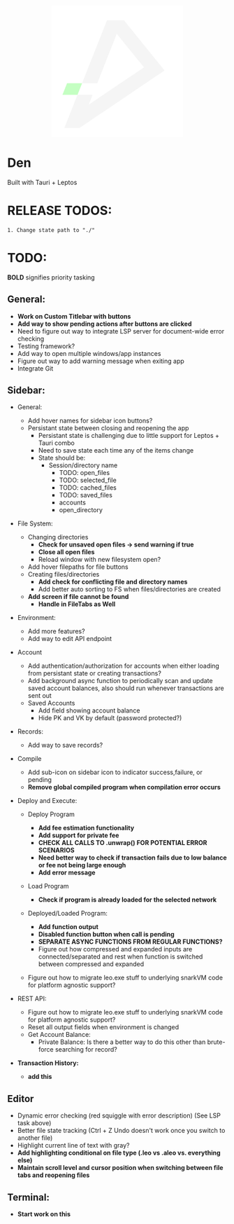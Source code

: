 <p align="center"> 
    <img alt="den" width="300" src="./src-tauri/icons/den.png">
</p>

# Den

Built with Tauri + Leptos

# RELEASE TODOS:
    1. Change state path to "./"

# TODO:

**BOLD** signifies priority tasking

## General:
- **Work on Custom Titlebar with buttons**
- **Add way to show pending actions after buttons are clicked**
- Need to figure out way to integrate LSP server for document-wide error checking
- Testing framework?
- Add way to open multiple windows/app instances
- Figure out way to add warning message when exiting app
- Integrate Git

## Sidebar:
- General:
    - Add hover names for sidebar icon buttons?
    - Persistant state between closing and reopening the app
        - Persistant state is challenging due to little support for Leptos + Tauri combo
        - Need to save state each time any of the items change
        - State should be:
            - Session/directory name
                - TODO: open_files
                - TODO: selected_file
                - TODO: cached_files
                - TODO: saved_files
                - accounts
                - open_directory
- File System:
    - Changing directories
        - **Check for unsaved open files -> send warning if true**
        - **Close all open files**
        - Reload window with new filesystem open?
    - Add hover filepaths for file buttons
    - Creating files/directories
        - **Add check for conflicting file and directory names**
        - Add better auto sorting to FS when files/directories are created
    - **Add screen if file cannot be found**
        - **Handle in FileTabs as Well**

- Environment:
    - Add more features?
    - Add way to edit API endpoint
- Account
    - Add authentication/authorization for accounts when either loading from persistant state or creating transactions?
    - Add background async function to periodically scan and update saved account balances, also should run whenever transactions are sent out
    - Saved Accounts
        - Add field showing account balance
        - Hide PK and VK by default (password protected?)
- Records:
    - Add way to save records?
- Compile
    - Add sub-icon on sidebar icon to indicator success,failure, or pending
    - **Remove global compiled program when compilation error occurs**
- Deploy and Execute:
    - Deploy Program
        - **Add fee estimation functionality**
        - **Add support for private fee**
        - **CHECK ALL CALLS TO .unwrap() FOR POTENTIAL ERROR SCENARIOS**
        - **Need better way to check if transaction fails due to low balance or fee not being large enough**
        - **Add error message**
    - Load Program
        - **Check if program is already loaded for the selected network**
    - Deployed/Loaded Program:
        - **Add function output**
        - **Disabled function button when call is pending**
        - **SEPARATE ASYNC FUNCTIONS FROM REGULAR FUNCTIONS?**
        - Figure out how compressed and expanded inputs are connected/separated and rest when function is switched between compressed and expanded

    - Figure out how to migrate leo.exe stuff to underlying snarkVM code for platform agnostic support?
- REST API:
    - Figure out how to migrate leo.exe stuff to underlying snarkVM code for platform agnostic support?
    - Reset all output fields when environment is changed
    - Get Account Balance:
        - Private Balance: Is there a better way to do this other than brute-force searching for record?

- **Transaction History:**
    - **add this**

## Editor
- Dynamic error checking (red squiggle with error description) (See LSP task above)
- Better file state tracking (Ctrl + Z Undo doesn't work once you switch to another file)
- Highlight current line of text with gray?
- **Add highlighting conditional on file type (.leo vs .aleo vs. everything else)**
- **Maintain scroll level and cursor position when switching between file tabs and reopening files**

## Terminal:
- **Start work on this**




